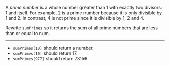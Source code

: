 A _prime number_ is a whole number greater than 1 with exactly two divisors: 1 and itself. For example, 2 is a prime number because it is only divisible by 1 and 2. In contrast, 4 is not prime since it is divisible by 1, 2 and 4.

Rewrite `sumPrimes` so it returns the sum of all prime numbers that are less than or equal to num.

---

* `sumPrimes(10)` should return a number.
* `sumPrimes(10)` should return 17.
* `sumPrimes(977)` should return 73156.